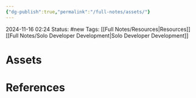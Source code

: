```yaml
---
{"dg-publish":true,"permalink":"/full-notes/assets/"}
---
```



2024-11-16 02:24
Status: #new 
Tags: [[Full Notes/Resources\|Resources]] [[Full Notes/Solo Developer Development\|Solo Developer Development]] 

# Assets


# References


